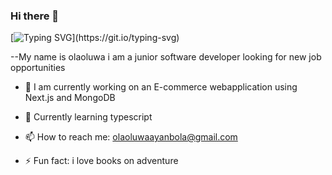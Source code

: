 ### Hi there 👋
[![Typing SVG](https://readme-typing-svg.herokuapp.com/?lines=WELCOME+TO+OLAOLU'S+GIT+HUB+PROFILE;)](https://git.io/typing-svg)

--My name is olaoluwa i am a junior software developer looking for new job opportunities

- 🔭 I am currently working on an E-commerce webapplication using Next.js and MongoDB
 
- 🌱 Currently learning typescript

- 📫 How to reach me: olaoluwaayanbola@gmail.com 
 
- ⚡ Fun fact: i love books on adventure
